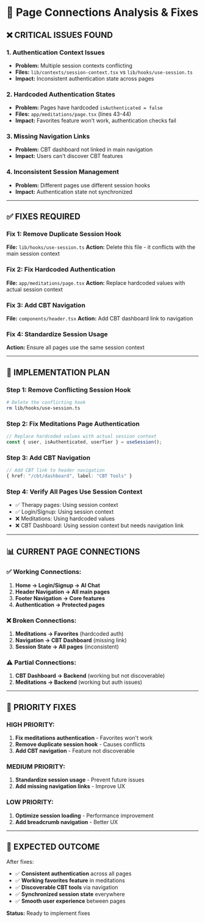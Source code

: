 # 🔗 Page Connections Analysis & Fixes

## ❌ **CRITICAL ISSUES FOUND**

### **1. Authentication Context Issues**
- **Problem:** Multiple session contexts conflicting
- **Files:** `lib/contexts/session-context.tsx` vs `lib/hooks/use-session.ts`
- **Impact:** Inconsistent authentication state across pages

### **2. Hardcoded Authentication States**
- **Problem:** Pages have hardcoded `isAuthenticated = false`
- **Files:** `app/meditations/page.tsx` (lines 43-44)
- **Impact:** Favorites feature won't work, authentication checks fail

### **3. Missing Navigation Links**
- **Problem:** CBT dashboard not linked in main navigation
- **Impact:** Users can't discover CBT features

### **4. Inconsistent Session Management**
- **Problem:** Different pages use different session hooks
- **Impact:** Authentication state not synchronized

---

## ✅ **FIXES REQUIRED**

### **Fix 1: Remove Duplicate Session Hook**
**File:** `lib/hooks/use-session.ts`
**Action:** Delete this file - it conflicts with the main session context

### **Fix 2: Fix Hardcoded Authentication**
**File:** `app/meditations/page.tsx`
**Action:** Replace hardcoded values with actual session context

### **Fix 3: Add CBT Navigation**
**File:** `components/header.tsx`
**Action:** Add CBT dashboard link to navigation

### **Fix 4: Standardize Session Usage**
**Action:** Ensure all pages use the same session context

---

## 🔧 **IMPLEMENTATION PLAN**

### **Step 1: Remove Conflicting Session Hook**
```bash
# Delete the conflicting hook
rm lib/hooks/use-session.ts
```

### **Step 2: Fix Meditations Page Authentication**
```typescript
// Replace hardcoded values with actual session context
const { user, isAuthenticated, userTier } = useSession();
```

### **Step 3: Add CBT Navigation**
```typescript
// Add CBT link to header navigation
{ href: "/cbt/dashboard", label: "CBT Tools" }
```

### **Step 4: Verify All Pages Use Session Context**
- ✅ Therapy pages: Using session context
- ✅ Login/Signup: Using session context  
- ❌ Meditations: Using hardcoded values
- ❌ CBT Dashboard: Using session context but needs navigation link

---

## 📊 **CURRENT PAGE CONNECTIONS**

### **✅ Working Connections:**
1. **Home → Login/Signup → AI Chat**
2. **Header Navigation → All main pages**
3. **Footer Navigation → Core features**
4. **Authentication → Protected pages**

### **❌ Broken Connections:**
1. **Meditations → Favorites** (hardcoded auth)
2. **Navigation → CBT Dashboard** (missing link)
3. **Session State → All pages** (inconsistent)

### **⚠️ Partial Connections:**
1. **CBT Dashboard → Backend** (working but not discoverable)
2. **Meditations → Backend** (working but auth issues)

---

## 🎯 **PRIORITY FIXES**

### **HIGH PRIORITY:**
1. **Fix meditations authentication** - Favorites won't work
2. **Remove duplicate session hook** - Causes conflicts
3. **Add CBT navigation** - Feature not discoverable

### **MEDIUM PRIORITY:**
1. **Standardize session usage** - Prevent future issues
2. **Add missing navigation links** - Improve UX

### **LOW PRIORITY:**
1. **Optimize session loading** - Performance improvement
2. **Add breadcrumb navigation** - Better UX

---

## 🚀 **EXPECTED OUTCOME**

After fixes:
- ✅ **Consistent authentication** across all pages
- ✅ **Working favorites feature** in meditations
- ✅ **Discoverable CBT tools** via navigation
- ✅ **Synchronized session state** everywhere
- ✅ **Smooth user experience** between pages

**Status:** Ready to implement fixes
